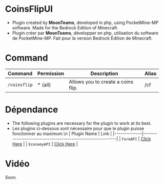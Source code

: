 # CoinsFlipUI
- Plugin created by **MoonTeams**, developed in php, using PocketMine-MP software. Made for the Bedrock Edition of Minecraft.
- Plugin créer par **MoonTeams**, développer en php, utilisation du software de PocketMine-MP. Fait pour la version Bedrock Edition de Minecraft.
# Command
| Command        | Permission | Description                        | Alias |
|--------------|------------|------------------------------------|-------|
| `/coinsflip` | * (all)          | Allows you to create a coins flip. | /cf   |
# Dépendance
- The following plugins are necessary for the plugin to work at its best.
- Les plugins ci-dessous sont nécessaire pour que le plugin puisse fonctionner au maximum.\n
| Plugin Name  | Link                                                       |
|--------------|------------------------------------------------------------|
| `FormAPI`    | [Click Here](https://github.com/jojoe77777/FormAPI/tree/master) |
| `EconomyAPI` | [Click Here](https://poggit.pmmp.io/p/EconomyAPI/5.7.2)         |
# Vidéo
*Soon.*
